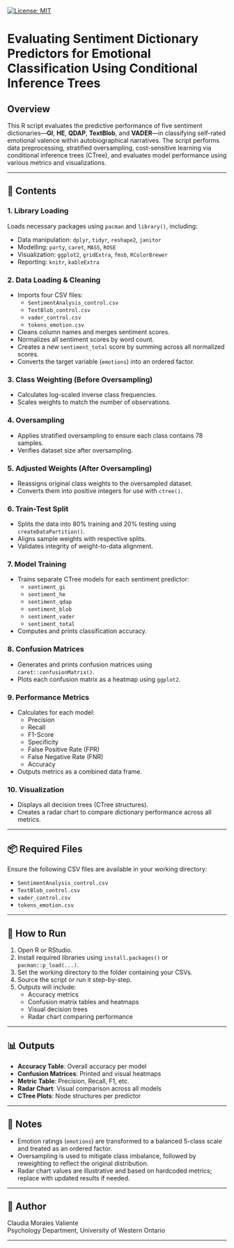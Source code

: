 [![License: MIT](https://img.shields.io/badge/License-MIT-yellow.svg)](https://opensource.org/licenses/MIT)

# Evaluating Sentiment Dictionary Predictors for Emotional Classification Using Conditional Inference Trees

## Overview  
This R script evaluates the predictive performance of five sentiment dictionaries—**GI**, **HE**, **QDAP**, **TextBlob**, and **VADER**—in classifying self-rated emotional valence within autobiographical narratives. The script performs data preprocessing, stratified oversampling, cost-sensitive learning via conditional inference trees (CTree), and evaluates model performance using various metrics and visualizations.

---

## 📁 Contents  

### 1. Library Loading  
Loads necessary packages using `pacman` and `library()`, including:
- Data manipulation: `dplyr`, `tidyr`, `reshape2`, `janitor`
- Modelling: `party`, `caret`, `MASS`, `ROSE`
- Visualization: `ggplot2`, `gridExtra`, `fmsb`, `RColorBrewer`
- Reporting: `knitr`, `kableExtra`

### 2. Data Loading & Cleaning  
- Imports four CSV files:  
  - `SentimentAnalysis_control.csv`  
  - `TextBlob_control.csv`  
  - `vader_control.csv`  
  - `tokens_emotion.csv`  
- Cleans column names and merges sentiment scores.
- Normalizes all sentiment scores by word count.
- Creates a new `sentiment_total` score by summing across all normalized scores.
- Converts the target variable (`emotions`) into an ordered factor.

### 3. Class Weighting (Before Oversampling)  
- Calculates log-scaled inverse class frequencies.
- Scales weights to match the number of observations.

### 4. Oversampling  
- Applies stratified oversampling to ensure each class contains 78 samples.
- Verifies dataset size after oversampling.

### 5. Adjusted Weights (After Oversampling)  
- Reassigns original class weights to the oversampled dataset.
- Converts them into positive integers for use with `ctree()`.

### 6. Train-Test Split  
- Splits the data into 80% training and 20% testing using `createDataPartition()`.
- Aligns sample weights with respective splits.
- Validates integrity of weight-to-data alignment.

### 7. Model Training  
- Trains separate CTree models for each sentiment predictor:
  - `sentiment_gi`
  - `sentiment_he`
  - `sentiment_qdap`
  - `sentiment_blob`
  - `sentiment_vader`
  - `sentiment_total`
- Computes and prints classification accuracy.

### 8. Confusion Matrices  
- Generates and prints confusion matrices using `caret::confusionMatrix()`.
- Plots each confusion matrix as a heatmap using `ggplot2`.

### 9. Performance Metrics  
- Calculates for each model:
  - Precision
  - Recall
  - F1-Score
  - Specificity
  - False Positive Rate (FPR)
  - False Negative Rate (FNR)
  - Accuracy
- Outputs metrics as a combined data frame.

### 10. Visualization  
- Displays all decision trees (CTree structures).
- Creates a radar chart to compare dictionary performance across all metrics.

---

## 📦 Required Files  
Ensure the following CSV files are available in your working directory:

- `SentimentAnalysis_control.csv`
- `TextBlob_control.csv`
- `vader_control.csv`
- `tokens_emotion.csv`

---

## 🚀 How to Run  

1. Open R or RStudio.
2. Install required libraries using `install.packages()` or `pacman::p_load(...)`.
3. Set the working directory to the folder containing your CSVs.
4. Source the script or run it step-by-step.
5. Outputs will include:
   - Accuracy metrics
   - Confusion matrix tables and heatmaps
   - Visual decision trees
   - Radar chart comparing performance

---

## 📊 Outputs  

- **Accuracy Table**: Overall accuracy per model  
- **Confusion Matrices**: Printed and visual heatmaps  
- **Metric Table**: Precision, Recall, F1, etc.  
- **Radar Chart**: Visual comparison across all models  
- **CTree Plots**: Node structures per predictor  

---

## 📝 Notes  

- Emotion ratings (`emotions`) are transformed to a balanced 5-class scale and treated as an ordered factor.
- Oversampling is used to mitigate class imbalance, followed by reweighting to reflect the original distribution.
- Radar chart values are illustrative and based on hardcoded metrics; replace with updated results if needed.

---

## 🧠 Author  
Claudia Morales Valiente  
Psychology Department, University of Western Ontario

---

